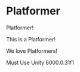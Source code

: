 # Platformer


Platformer!


This Is a Platformer!


We love Platformers!


Must Use Unity 6000.0.31f1
